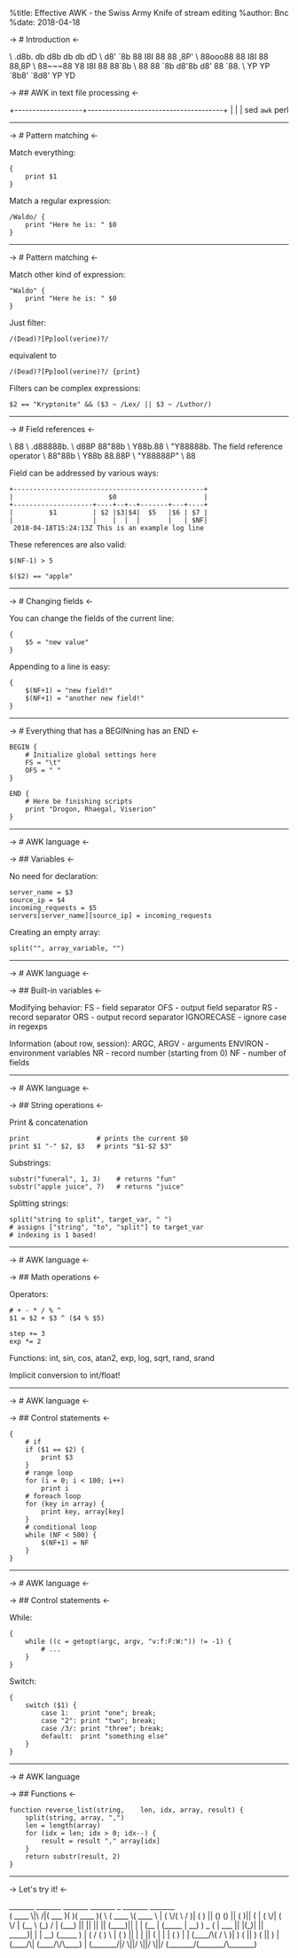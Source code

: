 %title: Effective AWK - the Swiss Army Knife of stream editing
%author: Bnc
%date: 2018-04-18

-> # Introduction <-

\                  .d8b.  db   d8b   db db   dD
\                 d8' \`8b 88   I8I   88 88 ,8P'
\                 88ooo88 88   I8I   88 88,8P
\                 88~~~88 Y8   I8I   88 88\`8b
\                 88   88 \`8b d8'8b d8' 88 \`88.
\                 YP   YP  \`8b8' \`8d8'  YP   YD

-> ## AWK in text file processing <-

 +-------------------+--------------------------------------+
 |                   |                                      |
sed                 `awk`                                    perl

---

-> # Pattern matching <-

Match everything:
```
{
    print $1
}
```

Match a regular expression:
```
/Waldo/ {
    print "Here he is: " $0
}
```

---

-> # Pattern matching <-

Match other kind of expression:
```
"Waldo" {
    print "Here he is: " $0
}
```

Just filter:
```
/(Dead)?[Pp]ool(verine)?/
```

equivalent to
```
/(Dead)?[Pp]ool(verine)?/ {print}
```

Filters can be complex expressions:
```
$2 == "Kryptonite" && ($3 ~ /Lex/ || $3 ~ /Luthor/)
```

---

-> # Field references <-

\             88
\         .d88888b.
\        d88P 88"88b
\        Y88b.88
\         "Y88888b.      The field reference operator
\             88"88b
\        Y88b 88.88P
\         "Y88888P"
\             88

Field can be addressed by various ways:
```
+------------------------------------------------+
|                        $0                      |
+--------------------+----+--+--+-------+---+----+
|         $1         | $2 |$3|$4|  $5   |$6 | $7 |
|                    |    |  |  |       |   | $NF|
 2018-04-18T15:24:13Z This is an example log line
```

These references are also valid:
```
$(NF-1) > 5

$($2) == "apple"
```

---

-> # Changing fields <-

You can change the fields of the current line:
```
{
    $5 = "new value"
}
```

Appending to a line is easy:
```
{
    $(NF+1) = "new field!"
    $(NF+1) = "another new field!"
}
```

---

-> # Everything that has a BEGINning has an END <-

```
BEGIN {
    # Initialize global settings here
    FS = "\t"
    OFS = " "
}
```

```
END {
    # Here be finishing scripts
    print "Drogon, Rhaegal, Viserion"
}
```

---

-> # AWK language <-

-> ## Variables <-

No need for declaration:
```
server_name = $3
source_ip = $4
incoming_requests = $5
servers[server_name][source_ip] = incoming_requests
```

Creating an empty array:
```
split("", array_variable, "")
```

---

-> # AWK language <-

-> ## Built-in variables <-

Modifying behavior:
FS         - field separator
OFS        - output field separator
RS         - record separator
ORS        - output record separator
IGNORECASE - ignore case in regexps

Information (about row, session):
ARGC, ARGV - arguments
ENVIRON    - environment variables
NR         - record number (starting from 0)
NF         - number of fields

---

-> # AWK language <-

-> ## String operations <-

Print & concatenation
```
print                 # prints the current $0
print $1 "-" $2, $3   # prints "$1-$2 $3"
```

Substrings:
```
substr("funeral", 1, 3)    # returns "fun"
substr("apple juice", 7)   # returns "juice"
```

Splitting strings:
```
split("string to split", target_var, " ")
# assigns ["string", "to", "split"] to target_var
# indexing is 1 based!
```

---

-> # AWK language <-

-> ## Math operations <-

Operators:
```
# + - * / % ^
$1 = $2 + $3 ^ ($4 % $5)

step += 3
exp *= 2
```

Functions: int, sin, cos, atan2, exp, log, sqrt, rand, srand

Implicit conversion to int/float!

---

-> # AWK language <-

-> ## Control statements <-

```
{
    # if
    if ($1 == $2) {
        print $3
    }
    # range loop
    for (i = 0; i < 100; i++)
        print i
    # foreach loop
    for (key in array) {
        print key, array[key]
    }
    # conditional loop
    while (NF < 500) {
        $(NF+1) = NF
    }
}
```

---

-> # AWK language <-

-> ## Control statements <-

While:
```
{
    while ((c = getopt(argc, argv, "v:f:F:W:")) != -1) {
        # ...
    }
}
```

Switch:
```
{
    switch ($1) {
        case 1:   print "one"; break;
        case "2": print "two"; break;
        case /3/: print "three"; break;
        default:  print "something else"
    }
}
```

---

-> # AWK language

-> ## Functions <-

```
function reverse_list(string,    len, idx, array, result) {
    split(string, array, ",")
    len = length(array)
    for (idx = len; idx > 0; idx--) {
        result = result "," array[idx]
    }
    return substr(result, 2)
}
```

---

-> Let's try it! <-





 \_\_\_\_\_\_\_           \_\_\_\_\_\_\_  \_\_\_\_\_\_\_  \_\_\_\_\_\_\_  \_        \_\_\_\_\_\_\_  \_\_\_\_\_\_\_  
(  \_\_\_\_ \\|\\     /|(  \_\_\_  )(       )(  \_\_\_\_ )( \\      (  \_\_\_\_ \\(  \_\_\_\_ \\
| (    \\/( \\   / )| (   ) || () () || (    )|| (      | (    \\/| (    \\/
| (\_\_     \\ (\_) / | (\_\_\_) || || || || (\_\_\_\_)|| |      | (\_\_    | (\_\_\_\_\_
|  \_\_)     ) \_ (  |  \_\_\_  || |(\_)| ||  \_\_\_\_\_)| |      |  \_\_)   (\_\_\_\_\_  )
| (       / ( ) \\ | (   ) || |   | || (      | |      | (            ) |
| (\_\_\_\_/\\( /   \\ )| )   ( || )   ( || )      | (\_\_\_\_/\\| (\_\_\_\_/\\/\\\_\_\_\_) |
(\_\_\_\_\_\_\_/|/     \\||/     \\||/     \\||/       (\_\_\_\_\_\_\_/(\_\_\_\_\_\_\_/\\_\_\_\_\_\_\_)
